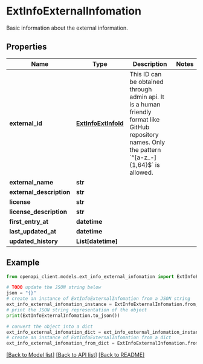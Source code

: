 # ExtInfoExternalInfomation

Basic information about the external information.

## Properties

Name | Type | Description | Notes
------------ | ------------- | ------------- | -------------
**external_id** | [**ExtInfoExtInfoId**](ExtInfoExtInfoId.md) | This ID can be obtained through admin api. It is a human friendly format like GitHub repository names. Only the pattern &#x60;^[a-z_-]{1,64}$&#x60; is allowed. | 
**external_name** | **str** |  | 
**external_description** | **str** |  | 
**license** | **str** |  | 
**license_description** | **str** |  | 
**first_entry_at** | **datetime** |  | 
**last_updated_at** | **datetime** |  | 
**updated_history** | **List[datetime]** |  | 

## Example

```python
from openapi_client.models.ext_info_external_infomation import ExtInfoExternalInfomation

# TODO update the JSON string below
json = "{}"
# create an instance of ExtInfoExternalInfomation from a JSON string
ext_info_external_infomation_instance = ExtInfoExternalInfomation.from_json(json)
# print the JSON string representation of the object
print(ExtInfoExternalInfomation.to_json())

# convert the object into a dict
ext_info_external_infomation_dict = ext_info_external_infomation_instance.to_dict()
# create an instance of ExtInfoExternalInfomation from a dict
ext_info_external_infomation_from_dict = ExtInfoExternalInfomation.from_dict(ext_info_external_infomation_dict)
```
[[Back to Model list]](../README.md#documentation-for-models) [[Back to API list]](../README.md#documentation-for-api-endpoints) [[Back to README]](../README.md)


